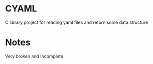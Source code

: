 # CYAML
C library project for reading yaml files and return some data structure

# Notes
Very broken and Incomplete
